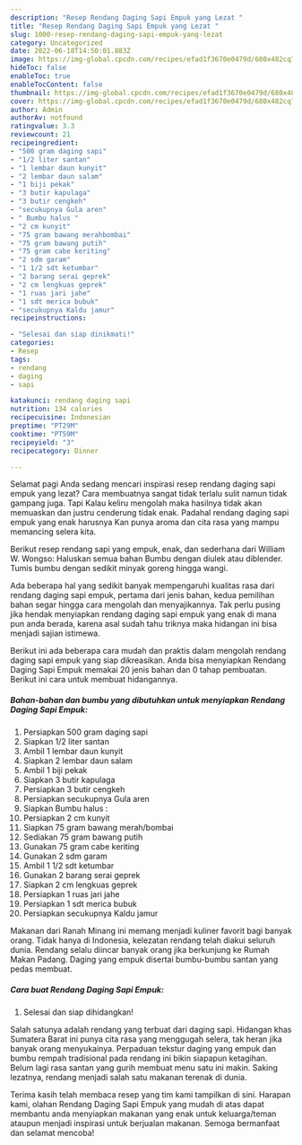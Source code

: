 ```yaml
---
description: "Resep Rendang Daging Sapi Empuk yang Lezat "
title: "Resep Rendang Daging Sapi Empuk yang Lezat "
slug: 1000-resep-rendang-daging-sapi-empuk-yang-lezat
category: Uncategorized
date: 2022-06-18T14:50:01.883Z
image: https://img-global.cpcdn.com/recipes/efad1f3670e0479d/680x482cq70/rendang-daging-sapi-empuk-foto-resep-utama.jpg
hideToc: false
enableToc: true
enableTocContent: false
thumbnail: https://img-global.cpcdn.com/recipes/efad1f3670e0479d/680x482cq70/rendang-daging-sapi-empuk-foto-resep-utama.jpg
cover: https://img-global.cpcdn.com/recipes/efad1f3670e0479d/680x482cq70/rendang-daging-sapi-empuk-foto-resep-utama.jpg
author: Admin
authorAv: notfound
ratingvalue: 3.3
reviewcount: 21
recipeingredient:
- "500 gram daging sapi"
- "1/2 liter santan"
- "1 lembar daun kunyit"
- "2 lembar daun salam"
- "1 biji pekak"
- "3 butir kapulaga"
- "3 butir cengkeh"
- "secukupnya Gula aren"
- " Bumbu halus "
- "2 cm kunyit"
- "75 gram bawang merahbombai"
- "75 gram bawang putih"
- "75 gram cabe keriting"
- "2 sdm garam"
- "1 1/2 sdt ketumbar"
- "2 barang serai geprek"
- "2 cm lengkuas geprek"
- "1 ruas jari jahe"
- "1 sdt merica bubuk"
- "secukupnya Kaldu jamur"
recipeinstructions:

- "Selesai dan siap dinikmati!"
categories:
- Resep
tags:
- rendang
- daging
- sapi

katakunci: rendang daging sapi 
nutrition: 134 calories
recipecuisine: Indonesian
preptime: "PT29M"
cooktime: "PT59M"
recipeyield: "3"
recipecategory: Dinner

---
```



Selamat pagi Anda sedang mencari inspirasi resep rendang daging sapi empuk yang lezat? Cara membuatnya sangat tidak terlalu sulit namun tidak gampang juga. Tapi Kalau keliru mengolah maka hasilnya tidak akan memuaskan dan justru cenderung tidak enak. Padahal rendang daging sapi empuk yang enak harusnya Kan punya aroma dan cita rasa yang mampu memancing selera kita.


Berikut resep rendang sapi yang empuk, enak, dan sederhana dari William W. Wongso: Haluskan semua bahan Bumbu dengan diulek atau diblender. Tumis bumbu dengan sedikit minyak goreng hingga wangi.

Ada beberapa hal yang sedikit banyak mempengaruhi kualitas rasa dari rendang daging sapi empuk, pertama dari jenis bahan, kedua pemilihan bahan segar hingga cara mengolah dan menyajikannya. Tak perlu pusing jika hendak menyiapkan rendang daging sapi empuk yang enak di mana pun anda berada, karena asal sudah tahu triknya maka hidangan ini bisa menjadi sajian istimewa.


Berikut ini ada beberapa cara mudah dan praktis dalam mengolah rendang daging sapi empuk yang siap dikreasikan. Anda bisa menyiapkan Rendang Daging Sapi Empuk memakai 20 jenis bahan dan 0 tahap pembuatan. Berikut ini cara untuk membuat hidangannya.

<!--inarticleads1-->

##### Bahan-bahan dan bumbu yang dibutuhkan untuk menyiapkan Rendang Daging Sapi Empuk:

1. Persiapkan 500 gram daging sapi
1. Siapkan 1/2 liter santan
1. Ambil 1 lembar daun kunyit
1. Siapkan 2 lembar daun salam
1. Ambil 1 biji pekak
1. Siapkan 3 butir kapulaga
1. Persiapkan 3 butir cengkeh
1. Persiapkan secukupnya Gula aren
1. Siapkan  Bumbu halus :
1. Persiapkan 2 cm kunyit
1. Siapkan 75 gram bawang merah/bombai
1. Sediakan 75 gram bawang putih
1. Gunakan 75 gram cabe keriting
1. Gunakan 2 sdm garam
1. Ambil 1 1/2 sdt ketumbar
1. Gunakan 2 barang serai geprek
1. Siapkan 2 cm lengkuas geprek
1. Persiapkan 1 ruas jari jahe
1. Persiapkan 1 sdt merica bubuk
1. Persiapkan secukupnya Kaldu jamur


Makanan dari Ranah Minang ini memang menjadi kuliner favorit bagi banyak orang. Tidak hanya di Indonesia, kelezatan rendang telah diakui seluruh dunia. Rendang selalu diincar banyak orang jika berkunjung ke Rumah Makan Padang. Daging yang empuk disertai bumbu-bumbu santan yang pedas membuat. 

<!--inarticleads2-->

##### Cara buat Rendang Daging Sapi Empuk:


1. Selesai dan siap dihidangkan!

Salah satunya adalah rendang yang terbuat dari daging sapi. Hidangan khas Sumatera Barat ini punya cita rasa yang menggugah selera, tak heran jika banyak orang menyukainya. Perpaduan tekstur daging yang empuk dan bumbu rempah tradisional pada rendang ini bikin siapapun ketagihan. Belum lagi rasa santan yang gurih membuat menu satu ini makin. Saking lezatnya, rendang menjadi salah satu makanan terenak di dunia. 

Terima kasih telah membaca resep yang tim kami tampilkan di sini. Harapan kami, olahan Rendang Daging Sapi Empuk yang mudah di atas dapat membantu anda menyiapkan makanan yang enak untuk keluarga/teman ataupun menjadi inspirasi untuk berjualan makanan. Semoga bermanfaat dan selamat mencoba!
